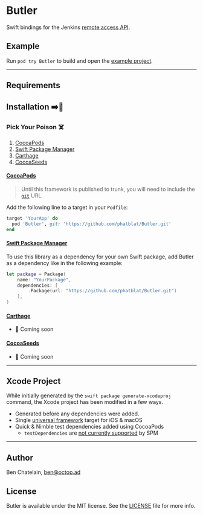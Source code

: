 # Butler

Swift bindings for the Jenkins
[remote access API](https://wiki.jenkins-ci.org/display/JENKINS/Remote+access+API).

## Example

Run `pod try Butler` to build and open the [example project](Example).

------

## Requirements

## Installation ➡️🔨

### Pick Your Poison ☠️

1. [CocoaPods](#cocoapods)
1. [Swift Package Manager](#swift-package-manager)
1. [Carthage](#carthage)
1. [CocoaSeeds](#cocoaseeds)

#### [CocoaPods](https://cocoapods.org)

> Until this framework is published to trunk, you will need to include the
[`git`](https://guides.cocoapods.org/syntax/podfile.html#pod) URL.

Add the following line to a target in your `Podfile`:

```ruby
target 'YourApp' do
  pod 'Butler', git: 'https://github.com/phatblat/Butler.git'
end
```

#### [Swift Package Manager](https://swift.org/package-manager/)

To use this library as a dependency for your own Swift package, add Butler as a
dependency like in the following example:

```swift
let package = Package(
    name: "YourPackage",
    dependencies: [
        .Package(url: "https://github.com/phatblat/Butler.git")
    ],
)
```

#### [Carthage](https://github.com/Carthage/Carthage)

- 🚧 Coming soon

#### [CocoaSeeds](https://github.com/devxoul/CocoaSeeds)

- 🚧 Coming soon

------

## Xcode Project

While initially generated by the `swift package generate-xcodeproj` command,
the Xcode project has been modified in a few ways.

- Generated before any dependencies were added.
- Single [universal framework](http://colemancda.github.io/2015/02/11/universal-ios-osx-framework)
target for iOS & macOS
- Quick & Nimble test dependencies added using CocoaPods
  - `testDependencies` are
  [not currently supported](https://stackoverflow.com/questions/41401753/test-only-dependencies-when-using-the-swift-package-manager#answer-41407032)
  by SPM

------

## Author

Ben Chatelain, ben@octop.ad

## License

Butler is available under the MIT license. See the [LICENSE](LICENSE) file for more info.
